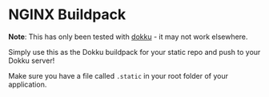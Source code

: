 # NGINX Buildpack

**Note**: This has only been tested with [dokku](https://github.com/progrium/dokku) - it may not work elsewhere.

Simply use this as the Dokku buildpack for your static repo and push to your Dokku server!

Make sure you have a file called `.static` in your root folder of your application.

